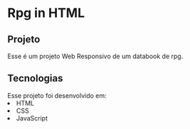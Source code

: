 <h1> Rpg in HTML </h1>
<h2> Projeto</h1>
Esse é um projeto Web Responsivo de um databook de rpg.

<h2>Tecnologias</h1>
Esse projeto foi desenvolvido em:
<li>HTML</li>
<li>CSS</li>
<li>JavaScript</li>